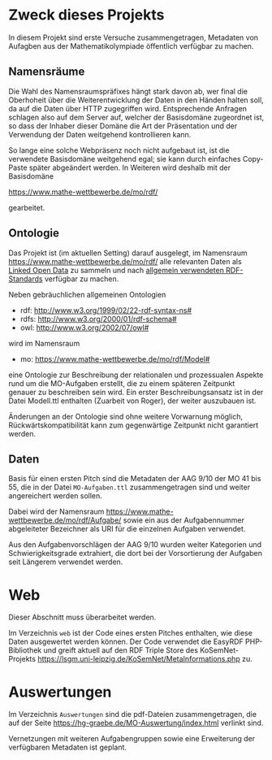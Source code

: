 # Zweck dieses Projekts

In diesem Projekt sind erste Versuche zusammengetragen, Metadaten von Aufagben
aus der Mathematikolympiade öffentlich verfügbar zu machen.

## Namensräume

Die Wahl des Namensraumspräfixes hängt stark davon ab, wer final die
Oberhoheit über die Weiterentwicklung der Daten in den Händen halten soll, da
auf die Daten über HTTP zugegriffen wird. Entsprechende Anfragen schlagen also
auf dem Server auf, welcher der Basisdomäne zugeordnet ist, so dass der
Inhaber dieser Domäne die Art der Präsentation und der Verwendung der Daten
weitgehend kontrollieren kann.

So lange eine solche Webpräsenz noch nicht aufgebaut ist, ist die verwendete
Basisdomäne weitgehend egal; sie kann durch einfaches Copy-Paste später
abgeändert werden.  In Weiteren wird deshalb mit der Basisdomäne 

<https://www.mathe-wettbewerbe.de/mo/rdf/>

gearbeitet. 

## Ontologie 

Das Projekt ist (im aktuellen Setting) darauf ausgelegt, im Namensraum
<https://www.mathe-wettbewerbe.de/mo/rdf/> alle relevanten Daten als [Linked
Open Data](https://de.wikipedia.org/wiki/Linked_Open_Data) zu sammeln und nach
[allgemein verwendeten RDF-Standards](https://www.w3.org/RDF/) verfügbar zu
machen.

Neben gebräuchlichen allgemeinen Ontologien
* rdf: <http://www.w3.org/1999/02/22-rdf-syntax-ns#> 
* rdfs: <http://www.w3.org/2000/01/rdf-schema#> 
* owl: <http://www.w3.org/2002/07/owl#> 

wird im Namensraum
* mo: <https://www.mathe-wettbewerbe.de/mo/rdf/Model#>

eine Ontologie zur Beschreibung der relationalen und prozessualen Aspekte rund
um die MO-Aufgaben erstellt, die zu einem späteren Zeitpunkt genauer zu
beschreiben sein wird. Ein erster Beschreibungsansatz ist in der Datei
Modell.ttl enthalten (Zuarbeit von Roger), der weiter auszubauen ist. 

Änderungen an der Ontologie sind ohne weitere Vorwarnung möglich,
Rückwärtskompatibilität kann zum gegenwärtige Zeitpunkt nicht garantiert
werden.

## Daten

Basis für einen ersten Pitch sind die Metadaten der AAG 9/10 der MO 41 bis 55,
die in der Datei `MO-Aufgaben.ttl` zusammengetragen sind und weiter
angereichert werden sollen.

Dabei wird der Namensraum <https://www.mathe-wettbewerbe.de/mo/rdf/Aufgabe/>
sowie ein aus der Aufgabennummer abgeleiteter Bezeichner als URI für die
einzelnen Aufgaben verwendet.

Aus den Aufgabenvorschlägen der AAG 9/10 wurden weiter Kategorien und
Schwierigkeitsgrade extrahiert, die dort bei der Vorsortierung der Aufgaben
seit Längerem verwendet werden.

# Web

Dieser Abschnitt muss überarbeitet werden. 

Im Verzeichnis `web` ist der Code eines ersten Pitches enthalten, wie diese
Daten ausgewertet werden können. Der Code verwendet die EasyRDF PHP-Bibliothek
und greift aktuell auf den RDF Triple Store des KoSemNet-Projekts
https://lsgm.uni-leipzig.de/KoSemNet/MetaInformations.php zu.

# Auswertungen

Im Verzeichnis `Auswertungen` sind die pdf-Dateien zusammengetragen, die auf
der Seite https://hg-graebe.de/MO-Auswertung/index.html verlinkt sind.

Vernetzungen mit weiteren Aufgabengruppen sowie eine Erweiterung der
verfügbaren Metadaten ist geplant.